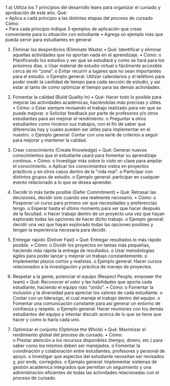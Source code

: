 
1
a) Utiliza  los  7  principios  del  desarrollo  leans  para  organizar  el  cursado  y 
aprobación de este año. 
Qué:  
• Aplica a cada principio a las distintas etapas del proceso de cursado 
Cómo:  
• Para  cada  principio  indique  3  ejemplos  de  aplicación  que  creas 
conveniente para tu situación con estudiante 
• Agrega un ejemplo más que pueda servir para estudiantes en general 
 
1. Eliminar los desperdicios (Eliminate Waste) 
• Qué: Identificar y eliminar aquellas actividades que no aportan nada en el aprendizaje. 
• Cómo: 
o Planificando los estudios y ver que se estudiará y como se hará para los próximos 
días. 
o Usar material de estudio virtual o fácilmente accesible cerca de mi “zona”. 
o Evitar recurrir a lugares que no sean importantes para el estudio. 
o Ejemplo general: Utilizar calendarios y el teléfono para poder medir la cantidad 
de tiempo para cada sección de estudio, y así estar al tanto de como optimizar el 
tiempo para las demás actividades. 
 
2. Fomentar la calidad (Build Quality In) 
• Qué: Hacer todo lo posible para mejorar las actividades académicas, haciéndolas más 
precisas y útiles. 
• Cómo: 
o Estar siempre revisando el trabajo realizado para ver que se puede mejorar. 
o Solicitar feedback por parte de profesores y/o otros estudiantes para así mejorar 
el rendimiento. 
o Preguntar a otros estudiantes como hicieron sus trabajos, con el fin de saber qué 
diferencias hay y cuales pueden ser útiles para implementar en el nuestro. 
o Ejemplo  general:  Contar  con  una  serie  de  criterios  a  seguir  para  mejorar  y 
mantener la calidad. 
 
3. Crear conocimiento (Create Knowledge) 
• Qué:  Generar  nuevos  conocimientos  que  el  estudiante  usará  para  fomentar  su 
aprendizaje continuo. 
• Cómo: 
o Investigar más sobre lo visto en clase para ampliar el conocimiento. 
o Aplicar los conocimientos vistos en proyectos prácticos y en otros casos dentro 
de la “vida real”. 
o Participar con distintos grupos de estudio. 
o Ejemplo general: participar en cualquier evento relacionado a lo que se desea 
aprender. 
 
 
 
 
4. Decidir lo más tarde posible (Defer Commitment) 
• Qué: Retrasar las decisiones, decidir solo cuando sea realmente necesario. 
• Cómo: 
o Posponer un curso para primero ver que necesidades y preferencias tengo. 
o Esperar hasta el último momento para ver que hacer después de la facultad. 
o Hacer trabajo dentro de un proyecto una vez que hayan explorado todas las 
opciones de hacer dicho trabajo. 
o Ejemplo  general:  decidir  una  vez  que  hayan  explorado  todas  las  opciones 
posibles y tengan la experiencia necesaria para decidir. 
 
5. Entregar rápido (Deliver Fast) 
• Qué: Entregar resultados lo más rápido posible. 
• Cómo: 
o Dividir los proyectos en tareas más pequeñas, haciendo más rápida la entrega de 
resultados. 
o Usar  metodologías  ágiles  para  poder  lanzar  y  mejorar  un  trabajo 
constantemente. 
o Implementar plazos cortos y realistas. 
o Ejemplo general: Hacer cursos relacionados a la investigación y práctica de 
manejo de proyectos. 
 
6. Respetar a la gente, potenciar el equipo (Respect People, empower the team) 
• Qué: Reconocer el valor y las habilidades que aporta cada estudiante, haciendo el 
equipo más “unido”. 
• Cómo: 
o Fomentar  la  inclusión  y  la  diversidad  para  apreciar  los  valores  de  cada 
estudiante. 
o Contar con un liderazgo, el cual maneje el trabajo dentro del equipo. 
o Fomentar una comunicación constante para así generar un entorno de confianza 
y respeto. 
o Ejemplo  general:  Hacer  reuniones  con  los  demás  estudiantes  del  equipo  y 
intentar discutir acerca de lo que se tiene que hacer y como lo haría cada uno. 
 
7. Optimizar el conjunto (Optimize the Whole) 
• Qué: Maximizar el rendimiento global del proceso de cursado. 
• Cómo:  
o Prestar atención a los recursos disponibles (tiempo, dinero, etc.) para saber 
como los mismos deben ser manejados. 
o Fomentar  la  coordinación  y  colaboración  entre  estudiantes,  profesores  y 
personal de apoyo. 
o Investigar  que  aspectos  del  estudiante  necesitan  ser  revisados  y,  por  ende, 
corregidos. 
o Ejemplo general: Implementar sistemas de gestión académica integrados que 
permitan  un  seguimiento  y  una  administración  eficientes  de  todas  las 
actividades relacionadas con el proceso de cursado. 
 
